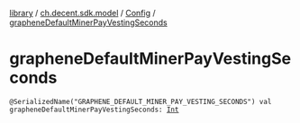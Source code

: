[library](../../index.md) / [ch.decent.sdk.model](../index.md) / [Config](index.md) / [grapheneDefaultMinerPayVestingSeconds](./graphene-default-miner-pay-vesting-seconds.md)

# grapheneDefaultMinerPayVestingSeconds

`@SerializedName("GRAPHENE_DEFAULT_MINER_PAY_VESTING_SECONDS") val grapheneDefaultMinerPayVestingSeconds: `[`Int`](https://kotlinlang.org/api/latest/jvm/stdlib/kotlin/-int/index.html)